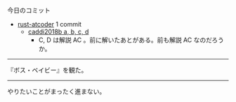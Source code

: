 今日のコミット

- [rust-atcoder](https://github.com/bouzuya/rust-atcoder) 1 commit
  - [caddi2018b a, b, c, d](https://github.com/bouzuya/rust-atcoder/commit/0a483ed14739747cb4013a721fc2402d6a170b55)
    - C, D は解説 AC 。前に解いたあとがある。前も解説 AC なのだろうか。

---

『ボス・ベイビー』を観た。

---

やりたいことがまったく進まない。
